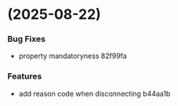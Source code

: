 #  (2025-08-22)


### Bug Fixes

* property mandatoryness 82f99fa


### Features

* add reason code when disconnecting b44aa1b



